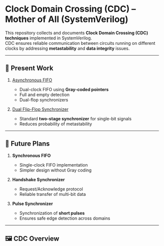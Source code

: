 # Clock Domain Crossing (CDC) – Mother of All (SystemVerilog)

This repository collects and documents **Clock Domain Crossing (CDC) techniques** implemented in SystemVerilog.  
CDC ensures reliable communication between circuits running on different clocks by addressing **metastability** and **data integrity** issues.

---

## 📌 Present Work
1. [Asynchronous FIFO](https://github.com/JaiViswaiswaren/Clock-Domain-Crossings-/tree/main/Asynchronous-FIFO)  
   - Dual-clock FIFO using **Gray-coded pointers**  
   - Full and empty detection  
   - Dual-flop synchronizers  

2. [Dual Flip-Flop Synchronizer](https://github.com/JaiViswaiswaren/Clock-Domain-Crossings-/tree/main/Dual-Flop-Synchroniser)  
   - Standard **two-stage synchronizer** for single-bit signals  
   - Reduces probability of metastability  

---

## 📌 Future Plans
1. **Synchronous FIFO**  
   - Single-clock FIFO implementation  
   - Simpler design without Gray coding  

2. **Handshake Synchronizer**  
   - Request/Acknowledge protocol  
   - Reliable transfer of multi-bit data  

3. **Pulse Synchronizer**  
   - Synchronization of **short pulses**  
   - Ensures safe edge detection across domains  

---

## 🖼️ CDC Overview
